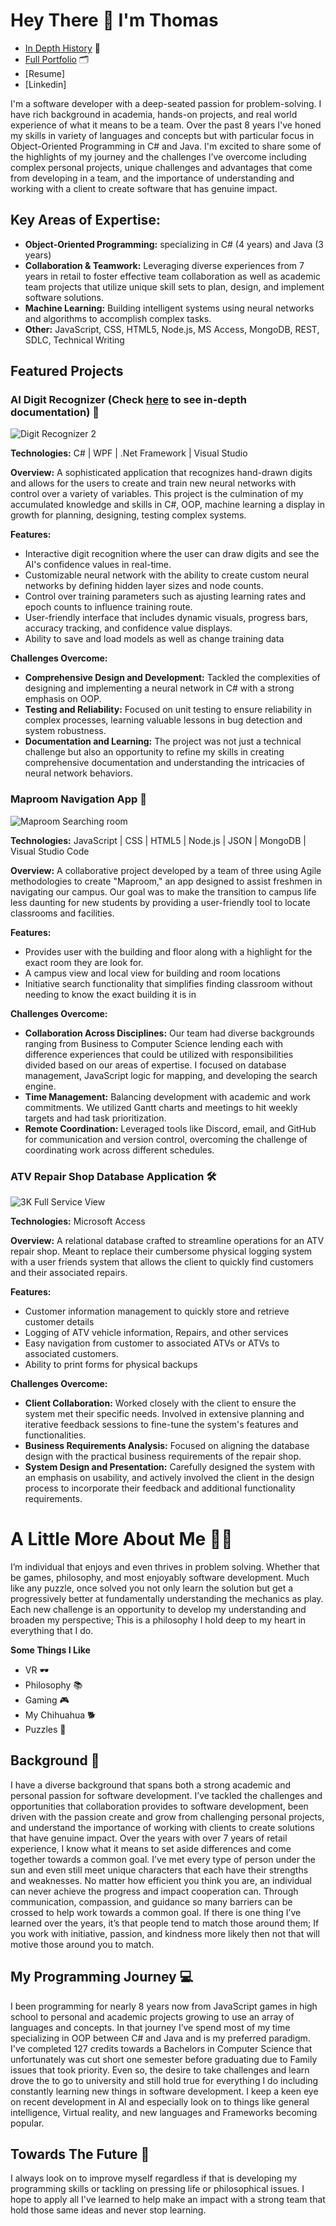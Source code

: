 # Hey There 👋 I'm Thomas
- [In Depth History](#a-little-more-about-me) 📖
- [Full Portfolio](https://github.com/MyutVoilim/Projects-Portfolio.git) 🗂️
- [Resume]
- [Linkedin]

I'm a software developer with a deep-seated passion for problem-solving. I have rich background in academia, hands-on projects, and real world experience of what it means to be a team. Over the past 8 years I've honed my skills in variety of languages and concepts but with particular focus in Object-Oriented Programming in C# and Java. I'm excited to share some of the highlights of my journey and the challenges I’ve overcome including complex personal projects, unique challenges and advantages that come from developing in a team, and the importance of understanding and working with a client to create software that has genuine impact.

## Key Areas of Expertise:
- <b>Object-Oriented Programming:</b> specializing in C# (4 years) and Java (3 years)
- <b>Collaboration & Teamwork:</b> Leveraging diverse experiences from 7 years in retail to foster effective team collaboration as well as academic team projects that utilize unique skill sets to plan, design, and implement software solutions.
- <b>Machine Learning:</b> Building intelligent systems using neural networks and algorithms to accomplish complex tasks.
- <b>Other:</b> JavaScript, CSS, HTML5, Node.js, MS Access, MongoDB, REST, SDLC, Technical Writing
  
## Featured Projects
### AI Digit Recognizer (Check [here](https://github.com/MyutVoilim/AI-Digit-Recognition.git) to see in-depth documentation) 🔢
![Digit Recognizer 2](https://github.com/MyutVoilim/MyutVoilim/assets/54462267/5292bc93-0618-476c-a024-5af1ecf6e814)

<b>Technologies:</b> C# | WPF | .Net Framework | Visual Studio                                                      

<b>Overview:</b> A sophisticated application that recognizes hand-drawn digits and allows for the users to create and train new neural networks with control over a variety of variables. This project is the culmination of my accumulated knowledge and skills in C#, OOP, machine learning a display in growth for planning, designing, testing complex systems.
  
<b>Features:</b>
- Interactive digit recognition where the user can draw digits and see the AI's confidence values in real-time.
- Customizable neural network with the ability to create custom neural networks by defining hidden layer sizes and node counts.
- Control over training parameters such as ajusting learning rates and epoch counts to influence training route.
- User-friendly interface that includes dynamic visuals, progress bars, accuracy tracking, and confidence value displays.
- Ability to save and load models as well as change training data
  
<b>Challenges Overcome:</b>
- <b>Comprehensive Design and Development:</b> Tackled the complexities of designing and implementing a neural network in C# with a strong emphasis on OOP.
- <b>Testing and Reliability:</b> Focused on unit testing to ensure reliability in complex processes, learning valuable lessons in bug detection and system robustness.
- <b>Documentation and Learning:</b> The project was not just a technical challenge but also an opportunity to refine my skills in creating comprehensive documentation and understanding the intricacies of neural network behaviors.

### Maproom Navigation App 📍
![Maproom Searching room](https://github.com/MyutVoilim/MyutVoilim/assets/54462267/61fbf744-436a-4cc3-b25a-554510c62482)

<b>Technologies:</b> JavaScript | CSS | HTML5 | Node.js | JSON | MongoDB | Visual Studio Code

<b>Overview:</b> A collaborative project developed by a team of three using Agile methodologies to create "Maproom," an app designed to assist freshmen in navigating our campus. Our goal was to make the transition to campus life less daunting for new students by providing a user-friendly tool to locate classrooms and facilities.

<b>Features:</b>
- Provides user with the building and floor along with a highlight for the exact room they are look for.
- A campus view and local view for building and room locations
- Initiative search functionality that simplifies finding classroom without needing to know the exact building it is in

<b>Challenges Overcome:</b>
- <b>Collaboration Across Disciplines:</b> Our team had diverse backgrounds ranging from Business to Computer Science lending each with difference experiences that could be utilized with responsibilities divided based on our areas of expertise. I focused on database management, JavaScript logic for mapping, and developing the search engine.
- <b>Time Management:</b> Balancing development with academic and work commitments. We utilized Gantt charts and meetings to hit weekly targets and had task prioritization.
- <b>Remote Coordination:</b> Leveraged tools like Discord, email, and GitHub for communication and version control, overcoming the challenge of coordinating work across different schedules.

### ATV Repair Shop Database Application 🛠️
![3K Full Service View](https://github.com/MyutVoilim/MyutVoilim/assets/54462267/cb72e3d9-5d4a-43cb-9dbb-58847cd9add9)

<b>Technologies:</b> Microsoft Access

<b>Overview:</b> A relational database crafted to streamline operations for an ATV repair shop. Meant to replace their cumbersome physical logging system with a user friends system that allows the client to quickly find customers and their associated repairs.

<b>Features:</b>
- Customer information management to quickly store and retrieve customer details 
- Logging of ATV vehicle information, Repairs, and other services
- Easy navigation from customer to associated ATVs or ATVs to associated customers.
- Ability to print forms for physical backups

<b>Challenges Overcome:</b>
- <b>Client Collaboration:</b> Worked closely with the client to ensure the system met their specific needs. Involved in extensive planning and iterative feedback sessions to fine-tune the system's features and functionalities.
- <b>Business Requirements Analysis:</b> Focused on aligning the database design with the practical business requirements of the repair shop.
- <b>System Design and Presentation:</b> Carefully designed the system with an emphasis on usability, and actively involved the client in the design process to incorporate their feedback and additional functionality requirements.

# A Little More About Me 🙋‍♂️

I’m individual that enjoys and even thrives in problem solving. Whether that be games, philosophy, and most enjoyably software development. Much like any puzzle, once solved you not only learn the solution but get a progressively better at fundamentally understanding the mechanics as play. Each new challenge is an opportunity to develop my understanding and broaden my perspective; This is a philosophy I hold deep to my heart in everything that I do. 

<b>Some Things I Like</b>
- VR 🕶️
- Philosophy 📚
- Gaming 🎮
- My Chihuahua 🐕
- Puzzles 🧩

## Background 📖
I have a diverse background that spans both a strong academic and personal passion for software development. I’ve tackled the challenges and opportunities that collaboration provides to software development, been driven with the passion create and grow from challenging personal projects, and understand the importance of working with clients to create solutions that have genuine impact. Over the years with over 7 years of retail experience, I know what it means to set aside differences and come together towards a common goal. I’ve met every type of person under the sun and even still meet unique characters that each have their strengths and weaknesses. No matter how efficient you think you are, an individual can never achieve the progress and impact cooperation can. Through communication, compassion, and guidance so many barriers can be crossed to help work towards a common goal. If there is one thing I’ve learned over the years, it’s that people tend to match those around them; If you work with initiative, passion, and kindness more likely then not that will motive those around you to match.

## My Programming Journey 💻
I been programming for nearly 8 years now from JavaScript games in high school to personal and academic projects growing to use an array of languages and concepts. In that journey I’ve spend most of my time specializing in OOP between C# and Java and is my preferred paradigm. I've completed 127 credits towards a Bachelors in Computer Science that unfortunately was cut short one semester before graduating due to Family issues that took priority. Even so, the desire to take challenges and learn drove the to go to university and still hold true for everything I do including constantly learning new things in software development. I keep a keen eye on recent development in AI and especially look on to things like general intelligence, Virtual reality, and new languages and Frameworks becoming popular.

## Towards The Future 🔮
I always look on to improve myself regardless if that is developing my programming skills or tackling on pressing life or philosophical issues. I hope to apply all I've learned to help make an impact with a strong team that hold those same ideas and never stop learning.
